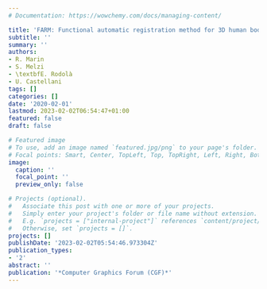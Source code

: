 ```yaml
---
# Documentation: https://wowchemy.com/docs/managing-content/

title: 'FARM: Functional automatic registration method for 3D human bodies'
subtitle: ''
summary: ''
authors:
- R. Marin
- S. Melzi
- \textbfE. Rodolà
- U. Castellani
tags: []
categories: []
date: '2020-02-01'
lastmod: 2023-02-02T06:54:47+01:00
featured: false
draft: false

# Featured image
# To use, add an image named `featured.jpg/png` to your page's folder.
# Focal points: Smart, Center, TopLeft, Top, TopRight, Left, Right, BottomLeft, Bottom, BottomRight.
image:
  caption: ''
  focal_point: ''
  preview_only: false

# Projects (optional).
#   Associate this post with one or more of your projects.
#   Simply enter your project's folder or file name without extension.
#   E.g. `projects = ["internal-project"]` references `content/project/deep-learning/index.md`.
#   Otherwise, set `projects = []`.
projects: []
publishDate: '2023-02-02T05:54:46.973304Z'
publication_types:
- '2'
abstract: ''
publication: '*Computer Graphics Forum (CGF)*'
---
```


